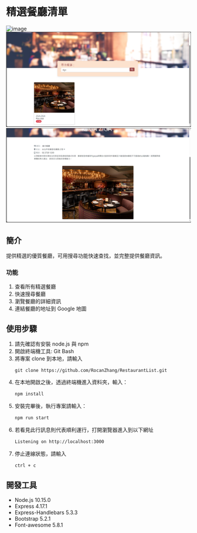 # 精選餐廳清單

![image](./public/screenshot/screenshort1.png)
![image](./public/screenshot/screenshort2.png)
![image](./public/screenshot/screenshort3.png)

## 簡介

提供精選的優質餐廳，可用搜尋功能快速查找，並完整提供餐廳資訊。

### 功能

1. 查看所有精選餐廳
2. 快速搜尋餐廳
3. 瀏覽餐廳的詳細資訊
4. 連結餐廳的地址到 Google 地圖

## 使用步驟

1. 請先確認有安裝 node.js 與 npm
2. 開啟終端機工具: Git Bash
3. 將專案 clone 到本地，請輸入
   ```
   git clone https://github.com/RocanZhang/RestaurantList.git
   ```
4. 在本地開啟之後，透過終端機進入資料夾，輸入：
   ```bash
   npm install
   ```
5. 安裝完畢後，執行專案請輸入：
   ```bash
   npm run start
   ```
6. 若看見此行訊息則代表順利運行，打開瀏覽器進入到以下網址
   ```bash
   Listening on http://localhost:3000
   ```
7. 停止連線狀態，請輸入
   ```bash
   ctrl + c
   ```

## 開發工具

- Node.js 10.15.0
- Express 4.17.1
- Express-Handlebars 5.3.3
- Bootstrap 5.2.1
- Font-awesome 5.8.1
